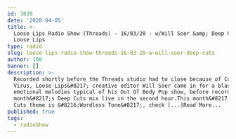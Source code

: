 ```yaml
---
id: 3838
date: '2020-04-05'
title: >-
  Loose Lips Radio Show (Threads) - 16/03/20 - w/Will Soer &amp; Deep Cuts -
  Loose Lips
type: radio
slug: loose-lips-radio-show-threads-16-03-20-w-will-soer-deep-cuts
author: 100
banner: []
description: >-
  Recorded shortly before the Threads studio had to close because of Corona
  Virus, Loose Lips&#8217; creative editor Will Soer came in for a blast of
  emotional melodies typical of his Out Of Body Pop show, before recording this
  month&#8217;s Deep Cuts mix live in the second hour.This month&#8217;s Deep
  Cuts theme is &#8216;Wordless Tone&#8217;, check [...]Read More...
published: true
tags:
  - radioShow
---
```

